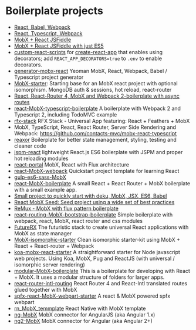 # Boilerplate projects

* [React, Babel, Webpack](https://github.com/mweststrate/react-mobservable-boilerplate)
* [React, Typescript, Webpack](https://github.com/MobXjs/mobx-react-typescript-boilerplate)
* [MobX + React JSFiddle](https://jsfiddle.net/mweststrate/wgbe4guu/)
* [MobX + React JSFiddle with just ES5](https://jsfiddle.net/rubyred/55oc981v/)
* [custom-react-scripts](https://www.npmjs.com/package/custom-react-scripts) for [create-react-app](https://github.com/facebookincubator/create-react-app) that enables using decorators; add `REACT_APP_DECORATORS=true` to `.env` to enable decorators.
* [generator-mobx-react](https://www.npmjs.com/package/generator-mobx-react) Yeoman MobX, React, Webpack, Babel / Typescript project generator
* [MobX-starter](https://github.com/nightwolfz/MobX-starter): Starting base for an MobX react project with optional isomorphism. MongoDB auth & sessions, hot reload, react-router
* [React, React-Router 4, MobX and Webpack 2-boilerplate with async routes](https://github.com/mhaagens/react-mobx-react-router4-boilerplate)
* [react-MobX-typescript-boilerplate](https://github.com/rokoroku/react-MobX-typescript-boilerplate) A boilerplate with Webpack 2 and Typescript 2, including TodoMVC example
* [rfx-stack](https://github.com/foxhound87/rfx-stack) RFX Stack - Universal App featuring: React + Feathers + MobX
* MobX, TypeScript, React, React Router, Server Side Rendering and Webpack: https://github.com/contacts-mvc/mobx-react-typescript
* [reaxor](https://github.com/KadoBOT/reaxor) Boilerplate for better state management, styling, testing and cleaner code
* [jspm-react](https://github.com/capaj/jspm-react) lightweight React.js ES6 boilerplate with JSPM and proper hot reloading modules
* [react-portal](https://github.com/vinej/react-portal) MobX, React with Flux architecture
* [react-MobX-webpack](https://github.com/tapos007/ReactJS-MobX-Webpack-Boilerplate/tree/master/app/store) Quickstart project template for learning React
* [gulp-es6-sass-MobX](https://github.com/pixelkritzel/gulp_es6_sass_boilerplate)
* [react-MobX-boilerplate](https://github.com/osenvosem/react-MobX-boilerplate) A small React + React Router + MobX boilerplate with a small example app.
* [Small project to quickly start with deku, MobX, JSX, ES6, Babel](https://github.com/micnews/MobX-deku-boilerplate)
* [React MobX Seed: Seed project using a wide set of best practices](https://github.com/sapientglobalmarkets/react-MobX-seed)
* [ReMux - MobX with flux pattern boilerplate](https://github.com/vinej/react-remux)
* [react-routing-MobX-bootstrap-boilerplate](https://github.com/tranqy/react-routing-MobX-bootstrap-boilerplate) Simple boilerplate with webpack, react, MobX, react router and css modules
* [FutureRX](https://github.com/iam4x/futureRX) The futuristic stack to create universal React applications with MobX as state manager
* [MobX-isomorphic-starter](https://github.com/Xerios/MobX-isomorphic-starter) Clean isomorphic starter-kit using MobX + React + React-router + Webpack
* [koa-mobx-react-starter](https://github.com/lostpebble/koa-mobx-react-starter) A straightforward starter for Node javascript web projects. Using Koa, MobX, Pug and ReactJS (with universal / isomorphic server rendering)
* [modular-MobX-boilerplate](https://github.com/code-shoily/modular-MobX-boilerplate) This is a boilerplate for developing with React + MobX. It uses a modular structure of folders for larger apps.
* [react-router-intl-routing](https://github.com/jamiehill/react-router-intl-routing) React Router 4 and React-Intl translated routes glued together with MobX
* [spfx-react-MobX-webpart-starter](https://github.com/kmees/spfx-react-MobX-webpart-starter) A react & MobX powered spfx webpart
* [rn_MobX_temmplate](https://github.com/hiaw/rn_MobX_template) React Native with MobX template
* [ng-MobX](https://github.com/500tech/ng-MobX) MobX connector for AngularJS (aka Angular 1.x)
* [ng2-MobX](https://github.com/500tech/ng2-MobX) MobX connector for Angular (aka Angular 2+)
